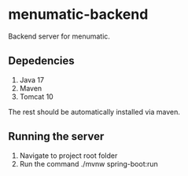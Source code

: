 # menumatic-backend
Backend server for menumatic.
## Depedencies
1. Java 17
2. Maven
3. Tomcat 10

The rest should be automatically installed via maven.
## Running the server
1. Navigate to project root folder
2. Run the command 
./mvnw spring-boot:run
